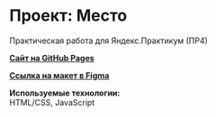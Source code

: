 # Проект: Место

Практическая работа для Яндекс.Практикум (ПР4)

**[Сайт на GitHub Pages](https://gelserkirchen.github.io/mesto/index.html)**

**[Ссылка на макет в Figma](https://www.figma.com/file/2cn9N9jSkmxD84oJik7xL7/JavaScript.-Sprint-4?node-id=0%3A1)**

**Используемые технологии:**
<br>HTML/CSS, JavaScript

